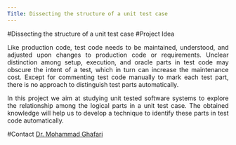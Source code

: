 ```yaml
---
Title: Dissecting the structure of a unit test case 
---
```

#Dissecting the structure of a unit test case 
#Project Idea

<div align="justify">

Like production code, test code needs to be maintained, understood, and adjusted upon changes to production code or requirements. Unclear distinction among setup, execution, and oracle parts in test code may obscure the intent of a test, which in turn can increase the maintenance cost. Except for commenting test code manually to mark each test part, there is no approach to distinguish test parts automatically.


In this project we aim at studying unit tested software systems to explore the relationship among the logical parts in a unit test case. The obtained knowledge will  help us to develop a technique to identify these parts in test code automatically.

</div>

#Contact
[Dr. Mohammad Ghafari](%base_url%/staff/Mohammad-Ghafari)
